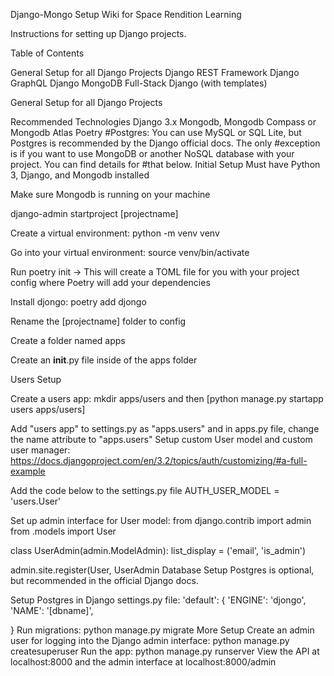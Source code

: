 Django-Mongo Setup Wiki for Space Rendition Learning

Instructions for setting up Django projects.

Table of Contents

General Setup for all Django Projects
Django REST Framework
Django GraphQL
Django MongoDB
Full-Stack Django (with templates)

General Setup for all Django Projects

Recommended Technologies
Django 3.x
Mongodb, Mongodb Compass or Mongodb Atlas
Poetry
#Postgres: You can use MySQL or SQL Lite, but Postgres is recommended by the Django official docs. The only #exception is if you want to use MongoDB or another NoSQL database with your project. You can find details for #that below.
Initial Setup
Must have Python 3, Django, and Mongodb installed

Make sure Mongodb is running on your machine

django-admin startproject [projectname]

Create a virtual environment: python -m venv venv

Go into your virtual environment: source venv/bin/activate

Run poetry init -> This will create a TOML file for you with your project config where Poetry will add your dependencies

Install djongo: poetry add djongo

Rename the [projectname] folder to config

Create a folder named apps

Create an __init__.py file inside of the apps folder

Users Setup

Create a users app: mkdir apps/users and then [python manage.py startapp users apps/users]

Add "users app" to settings.py as "apps.users" and in apps.py file, change the name attribute to "apps.users"
Setup custom User model and custom user manager: https://docs.djangoproject.com/en/3.2/topics/auth/customizing/#a-full-example

Add the code below to the settings.py file
AUTH_USER_MODEL = 'users.User'



Set up admin interface for User model:
from django.contrib import admin
from .models import User


class UserAdmin(admin.ModelAdmin):
    list_display = ('email', 'is_admin')


admin.site.register(User, UserAdmin
Database Setup
Postgres is optional, but recommended in the official Django docs.

Setup Postgres in Django settings.py file:
'default': {
    'ENGINE': 'djongo',
    'NAME': '[dbname]',
    
}
Run migrations: python manage.py migrate
More Setup
Create an admin user for logging into the Django admin interface: python manage.py createsuperuser
Run the app: python manage.py runserver
View the API at localhost:8000 and the admin interface at localhost:8000/admin
